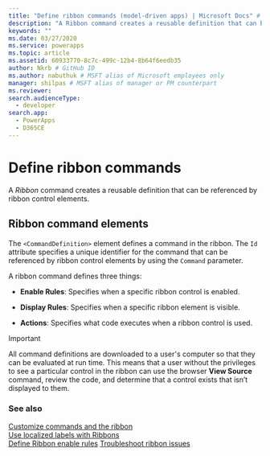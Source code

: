 ```yaml
---
title: "Define ribbon commands (model-driven apps) | Microsoft Docs" # Intent and product brand in a unique string of 43-59 chars including spaces"
description: "A Ribbon command creates a reusable definition that can be referenced by ribbon control elements." # 115-145 characters including spaces. This abstract displays in the search result."
keywords: ""
ms.date: 03/27/2020
ms.service: powerapps
ms.topic: article
ms.assetid: 60933770-8c7c-499c-12b4-8b64f6eedb35
author: Nkrb # GitHub ID
ms.author: nabuthuk # MSFT alias of Microsoft employees only
manager: shilpas # MSFT alias of manager or PM counterpart
ms.reviewer: 
search.audienceType: 
  - developer
search.app: 
  - PowerApps
  - D365CE
---
```


# Define ribbon commands

<!-- https://docs.microsoft.com/dynamics365/customer-engagement/developer/customize-dev/define-ribbon-commands -->

A *Ribbon* command creates a reusable definition that can be referenced by ribbon control elements.  
  
## Ribbon command elements  
 The `<CommandDefinition>` element defines a command in the ribbon. The `Id` attribute specifies a unique identifier for the command that can be referenced by ribbon control elements by using the `Command` parameter.  
  
 A ribbon command defines three things:  
  
- **Enable Rules**: Specifies when a specific ribbon control is enabled.  
  
- **Display Rules**: Specifies when a specific ribbon element is visible.  
  
- **Actions**: Specifies what code executes when a ribbon control is used.  
  
> [!IMPORTANT]
>  All command definitions are downloaded to a user's computer so that they can be evaluated at run time. This means that a user without the privileges to see a particular control in the ribbon can use the browser **View Source** command, review the code, and determine that a control exists that isn’t displayed to them.  
  
### See also  
 [Customize commands and the ribbon](customize-commands-ribbon.md)   
 [Use localized labels with Ribbons](use-localized-labels-ribbons.md)   
 [Define Ribbon enable rules](define-ribbon-enable-rules.md)
 [Troubleshoot ribbon issues](https://support.microsoft.com/help/4552163)
